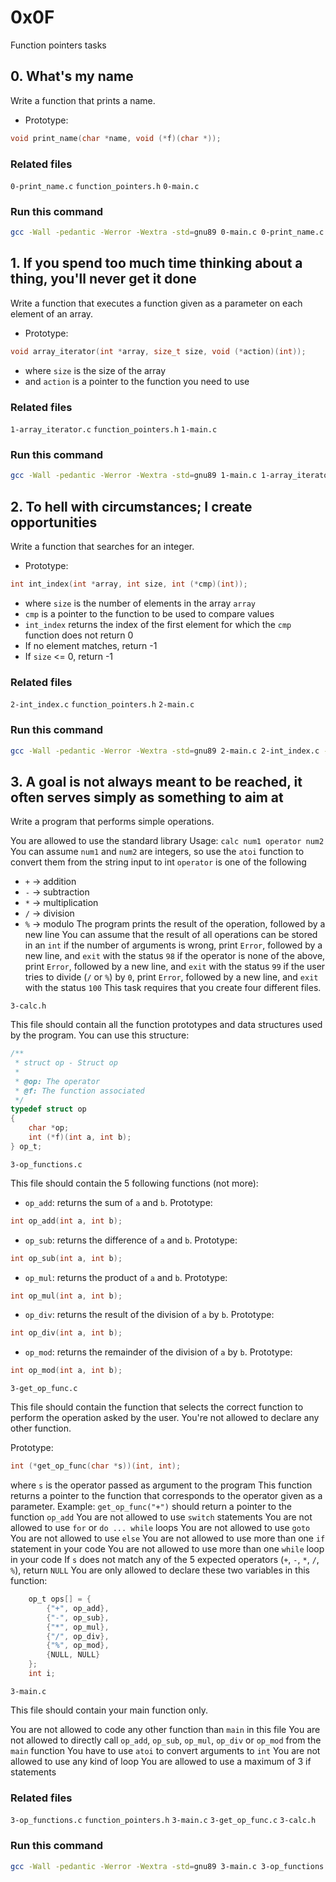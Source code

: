 # 0x0F
Function pointers tasks

## 0. What's my name
Write a function that prints a name.
- Prototype:
```C
void print_name(char *name, void (*f)(char *));
```

### Related files
`0-print_name.c` `function_pointers.h` `0-main.c`

### Run this command
```bash
gcc -Wall -pedantic -Werror -Wextra -std=gnu89 0-main.c 0-print_name.c -o a && ./a
```

## 1. If you spend too much time thinking about a thing, you'll never get it done
Write a function that executes a function given as a parameter on each element of an array.
- Prototype:
```C
void array_iterator(int *array, size_t size, void (*action)(int));
```
- where `size` is the size of the array
- and `action` is a pointer to the function you need to use

### Related files
`1-array_iterator.c` `function_pointers.h` `1-main.c`

### Run this command
```bash
gcc -Wall -pedantic -Werror -Wextra -std=gnu89 1-main.c 1-array_iterator.c -o b && ./b
```

## 2. To hell with circumstances; I create opportunities
Write a function that searches for an integer.
- Prototype:
```C
int int_index(int *array, int size, int (*cmp)(int));
```
- where `size` is the number of elements in the array `array`
- `cmp` is a pointer to the function to be used to compare values
- `int_index` returns the index of the first element for which the `cmp` function does not return 0
- If no element matches, return -1
- If `size` <= 0, return -1

### Related files
`2-int_index.c` `function_pointers.h` `2-main.c`

### Run this command
```bash
gcc -Wall -pedantic -Werror -Wextra -std=gnu89 2-main.c 2-int_index.c -o c && ./c
```

## 3. A goal is not always meant to be reached, it often serves simply as something to aim at
Write a program that performs simple operations.

You are allowed to use the standard library
Usage: `calc num1 operator num2`
You can assume `num1` and `num2` are integers, so use the `atoi` function to convert them from the string input to int
`operator` is one of the following
- `+` -> addition
- `-` -> subtraction
- `*` -> multiplication
- `/` -> division
- `%` -> modulo
The program prints the result of the operation, followed by a new line
You can assume that the result of all operations can be stored in an `int`
if the number of arguments is wrong, print `Error`, followed by a new line, and `exit` with the status `98`
if the operator is none of the above, print `Error`, followed by a new line, and `exit` with the status `99`
if the user tries to divide (`/` or `%`) by `0`, print `Error`, followed by a new line, and `exit` with the status `100`
This task requires that you create four different files.

`3-calc.h`

This file should contain all the function prototypes and data structures used by the program. You can use this structure:
```C
/**
 * struct op - Struct op
 *
 * @op: The operator
 * @f: The function associated
 */
typedef struct op
{
    char *op;
    int (*f)(int a, int b);
} op_t;
```
`3-op_functions.c`

This file should contain the 5 following functions (not more):

- `op_add`: returns the sum of `a` and `b`. Prototype: 
```C 
int op_add(int a, int b);
```
- `op_sub`: returns the difference of `a` and `b`. Prototype: 
```C
int op_sub(int a, int b);
```
- `op_mul`: returns the product of `a` and `b`. Prototype: 
```C
int op_mul(int a, int b);
```
- `op_div`: returns the result of the division of `a` by `b`. Prototype: 
```C
int op_div(int a, int b);
```
- `op_mod`: returns the remainder of the division of `a` by `b`. Prototype: 
```C
int op_mod(int a, int b);
```
`3-get_op_func.c`

This file should contain the function that selects the correct function to perform the operation asked by the user. You're not allowed to declare any other function.

Prototype: 
```C
int (*get_op_func(char *s))(int, int);
```
where `s` is the operator passed as argument to the program
This function returns a pointer to the function that corresponds to the operator given as a parameter. Example: `get_op_func("+")` should return a pointer to the function `op_add`
You are not allowed to use `switch` statements
You are not allowed to use `for` or `do ... while` loops
You are not allowed to use `goto`
You are not allowed to use `else`
You are not allowed to use more than one `if` statement in your code
You are not allowed to use more than one `while` loop in your code
If `s` does not match any of the 5 expected operators (`+`, `-`, `*`, `/`, `%`), return `NULL`
You are only allowed to declare these two variables in this function:
```C
    op_t ops[] = {
        {"+", op_add},
        {"-", op_sub},
        {"*", op_mul},
        {"/", op_div},
        {"%", op_mod},
        {NULL, NULL}
    };
    int i;
```
`3-main.c`

This file should contain your main function only.

You are not allowed to code any other function than `main` in this file
You are not allowed to directly call `op_add`, `op_sub`, `op_mul`, `op_div` or `op_mod` from the `main` function
You have to use `atoi` to convert arguments to `int`
You are not allowed to use any kind of loop
You are allowed to use a maximum of 3 if statements

### Related files
`3-op_functions.c` `function_pointers.h` `3-main.c` `3-get_op_func.c` `3-calc.h`

### Run this command
```bash
gcc -Wall -pedantic -Werror -Wextra -std=gnu89 3-main.c 3-op_functions.c 3-get_op_func.c -o calc && ./calc 10 + 5
```
